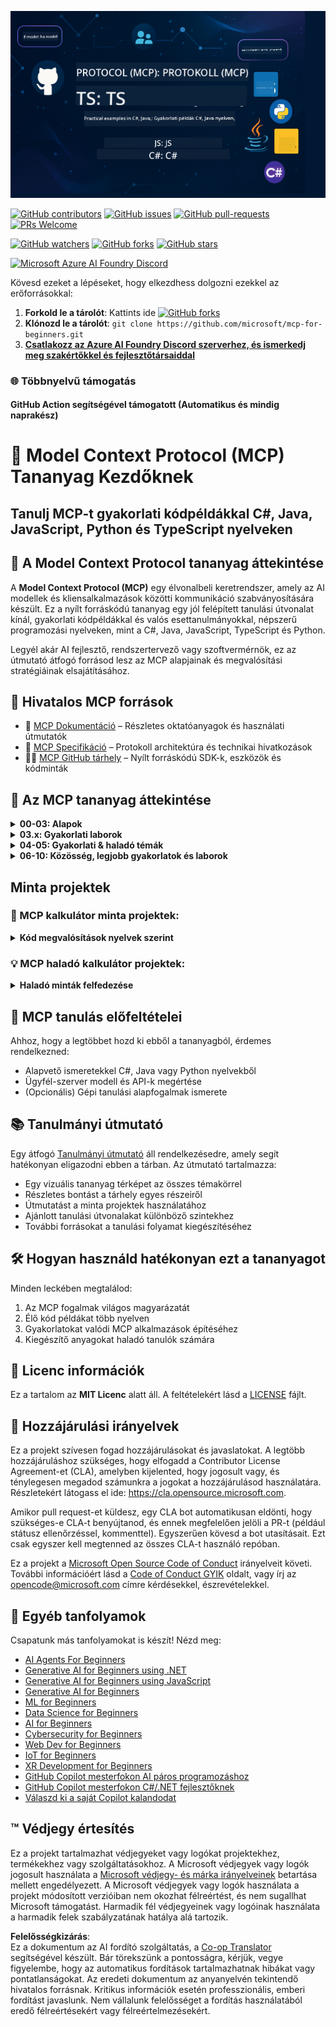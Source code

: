 <!--
CO_OP_TRANSLATOR_METADATA:
{
  "original_hash": "af49e2a6fd462dde6f9ad952d5c8cc6e",
  "translation_date": "2025-06-21T14:03:05+00:00",
  "source_file": "README.md",
  "language_code": "hu"
}
-->
![MCP-for-beginners](../../translated_images/mcp-beginners.2ce2b317996369ff66c5b72e25eff9d4288ab2741fc70c0b4e523d1ae1e249fd.hu.png) 

[![GitHub contributors](https://img.shields.io/github/contributors/microsoft/mcp-for-beginners.svg)](https://GitHub.com/microsoft/mcp-for-beginners/graphs/contributors)
[![GitHub issues](https://img.shields.io/github/issues/microsoft/mcp-for-beginners.svg)](https://GitHub.com/microsoft/mcp-for-beginners/issues)
[![GitHub pull-requests](https://img.shields.io/github/issues-pr/microsoft/mcp-for-beginners.svg)](https://GitHub.com/microsoft/mcp-for-beginners/pulls)
[![PRs Welcome](https://img.shields.io/badge/PRs-welcome-brightgreen.svg?style=flat-square)](http://makeapullrequest.com)

[![GitHub watchers](https://img.shields.io/github/watchers/microsoft/mcp-for-beginners.svg?style=social&label=Watch)](https://GitHub.com/microsoft/mcp-for-beginners/watchers)
[![GitHub forks](https://img.shields.io/github/forks/microsoft/mcp-for-beginners.svg?style=social&label=Fork)](https://GitHub.com/microsoft/mcp-for-beginners/fork)
[![GitHub stars](https://img.shields.io/github/stars/microsoft/mcp-for-beginners?style=social&label=Star)](https://GitHub.com/microsoft/mcp-for-beginners/stargazers)


[![Microsoft Azure AI Foundry Discord](https://dcbadge.vercel.app/api/server/ByRwuEEgH4)](https://discord.com/invite/ByRwuEEgH4)


Kövesd ezeket a lépéseket, hogy elkezdhess dolgozni ezekkel az erőforrásokkal:
1. **Forkold le a tárolót**: Kattints ide [![GitHub forks](https://img.shields.io/github/forks/microsoft/mcp-for-beginners.svg?style=social&label=Fork)](https://GitHub.com/microsoft/mcp-for-beginners/fork)
2. **Klónozd le a tárolót**:   `git clone https://github.com/microsoft/mcp-for-beginners.git`
3. [**Csatlakozz az Azure AI Foundry Discord szerverhez, és ismerkedj meg szakértőkkel és fejlesztőtársaiddal**](https://discord.com/invite/ByRwuEEgH4)


### 🌐 Többnyelvű támogatás

#### GitHub Action segítségével támogatott (Automatikus és mindig naprakész)

# 🚀 Model Context Protocol (MCP) Tananyag Kezdőknek

## **Tanulj MCP-t gyakorlati kódpéldákkal C#, Java, JavaScript, Python és TypeScript nyelveken**

## 🧠 A Model Context Protocol tananyag áttekintése

A **Model Context Protocol (MCP)** egy élvonalbeli keretrendszer, amely az AI modellek és kliensalkalmazások közötti kommunikáció szabványosítására készült. Ez a nyílt forráskódú tananyag egy jól felépített tanulási útvonalat kínál, gyakorlati kódpéldákkal és valós esettanulmányokkal, népszerű programozási nyelveken, mint a C#, Java, JavaScript, TypeScript és Python.

Legyél akár AI fejlesztő, rendszertervező vagy szoftvermérnök, ez az útmutató átfogó forrásod lesz az MCP alapjainak és megvalósítási stratégiáinak elsajátításához.

## 🔗 Hivatalos MCP források

- 📘 [MCP Dokumentáció](https://modelcontextprotocol.io/) – Részletes oktatóanyagok és használati útmutatók  
- 📜 [MCP Specifikáció](https://spec.modelcontextprotocol.io/) – Protokoll architektúra és technikai hivatkozások  
- 🧑‍💻 [MCP GitHub tárhely](https://github.com/modelcontextprotocol) – Nyílt forráskódú SDK-k, eszközök és kódminták  

## 🧭 Az MCP tananyag áttekintése

<details>
  <summary><strong>00-03: Alapok</strong></summary>

- **00. Bevezetés az MCP-be**  
  Áttekintés a Model Context Protocolról és annak jelentőségéről az AI folyamatokban. [Tovább](./00-Introduction/README.md)
- **01. Alapfogalmak magyarázata**  
  Mélyebb betekintés az MCP alapfogalmaiba. [Tovább](./01-CoreConcepts/README.md)
- **02. Biztonság az MCP-ben**  
  Biztonsági fenyegetések és legjobb gyakorlatok. [Tovább](./02-Security/README.md)
- **03. Első lépések az MCP-vel**  
  Környezet beállítása, alap szerverek/kliens, integráció. [Tovább](./03-GettingStarted/README.md)
</details>

<details>
  <summary><strong>03.x: Gyakorlati laborok</strong></summary>

- **3.1. Első szerver** – [Útmutató](./03-GettingStarted/01-first-server/README.md)
- **3.2. Első kliens** – [Útmutató](./03-GettingStarted/02-client/README.md)
- **3.3. Kliens LLM-mel** – [Útmutató](./03-GettingStarted/03-llm-client/README.md)
- **3.4. Szerver használata Visual Studio Code-dal** – [Útmutató](./03-GettingStarted/04-vscode/README.md)
- **3.5. Szerver létrehozása SSE-vel** – [Útmutató](./03-GettingStarted/05-sse-server/README.md)
- **3.6. HTTP streaming** – [Útmutató](./03-GettingStarted/06-http-streaming/README.md)
- **3.7. AI Toolkit használata** – [Útmutató](./03-GettingStarted/07-aitk/README.md)
- **3.8. Szerver tesztelése** – [Útmutató](./03-GettingStarted/08-testing/README.md)
- **3.9. Szerver telepítése** – [Útmutató](./03-GettingStarted/09-deployment/README.md)
</details>

<details>
  <summary><strong>04-05: Gyakorlati & haladó témák</strong></summary>

- **04. Gyakorlati megvalósítás**  
  SDK-k, hibakeresés, tesztelés, újrahasználható prompt sablonok. [Tovább](./04-PracticalImplementation/README.md)
- **05. Haladó MCP témák**  
  Többmodalitású AI, skálázás, vállalati felhasználás. [Tovább](./05-AdvancedTopics/README.md)
- **5.1. MCP integráció Azure-rel** – [Útmutató](./05-AdvancedTopics/mcp-integration/README.md)
- **5.2. Többmodalitás** – [Útmutató](./05-AdvancedTopics/mcp-multi-modality/README.md)
- **5.3. MCP OAuth2 demó** – [Útmutató](./05-AdvancedTopics/mcp-oauth2-demo/README.md)
- **5.4. Root Contexts** – [Útmutató](./05-AdvancedTopics/mcp-root-contexts/README.md)
- **5.5. Routing** – [Útmutató](./05-AdvancedTopics/mcp-routing/README.md)
- **5.6. Sampling** – [Útmutató](./05-AdvancedTopics/mcp-sampling/README.md)
- **5.7. Skálázás** – [Útmutató](./05-AdvancedTopics/mcp-scaling/README.md)
- **5.8. Biztonság** – [Útmutató](./05-AdvancedTopics/mcp-security/README.md)
- **5.9. Web Search MCP** – [Útmutató](./05-AdvancedTopics/web-search-mcp/README.md)
- **5.10. Valós idejű streaming** – [Útmutató](./05-AdvancedTopics/mcp-realtimestreaming/README.md)
- **5.11. Valós idejű web keresés** – [Útmutató](./05-AdvancedTopics/mcp-realtimesearch/README.md)
</details>

<details>
  <summary><strong>06-10: Közösség, legjobb gyakorlatok és laborok</strong></summary>

- **06. Közösségi hozzájárulások** – [Útmutató](./06-CommunityContributions/README.md)
- **07. Korai elfogadásból származó tanulságok** – [Útmutató](./07-LessonsFromEarlyAdoption/README.md)
- **08. MCP legjobb gyakorlatai** – [Útmutató](./08-BestPractices/README.md)
- **09. MCP esettanulmányok** – [Útmutató](./09-CaseStudy/README.md)
- **10. AI munkafolyamatok egyszerűsítése: MCP szerver építése AI eszközkészlettel** – [Gyakorlati labor](./10-StreamliningAIWorkflowsBuildingAnMCPServerWithAIToolkit/README.md)
</details>

## Minta projektek

### 🧮 MCP kalkulátor minta projektek:
<details>
  <summary><strong>Kód megvalósítások nyelvek szerint</strong></summary>

  - [C# MCP szerver példa](./03-GettingStarted/samples/csharp/README.md)
  - [Java MCP kalkulátor](./03-GettingStarted/samples/java/calculator/README.md)
  - [JavaScript MCP demó](./03-GettingStarted/samples/javascript/README.md)
  - [Python MCP szerver](../../03-GettingStarted/samples/python/mcp_calculator_server.py)
  - [TypeScript MCP példa](./03-GettingStarted/samples/typescript/README.md)

</details>

### 💡 MCP haladó kalkulátor projektek:
<details>
  <summary><strong>Haladó minták felfedezése</strong></summary>

  - [Haladó C# minta](./04-PracticalImplementation/samples/csharp/README.md)
  - [Java konténer alkalmazás példa](./04-PracticalImplementation/samples/java/containerapp/README.md)
  - [JavaScript haladó minta](./04-PracticalImplementation/samples/javascript/README.md)
  - [Python összetett megvalósítás](../../04-PracticalImplementation/samples/python/mcp_sample.py)
  - [TypeScript konténer minta](./04-PracticalImplementation/samples/typescript/README.md)

</details>


## 🎯 MCP tanulás előfeltételei

Ahhoz, hogy a legtöbbet hozd ki ebből a tananyagból, érdemes rendelkezned:

- Alapvető ismeretekkel C#, Java vagy Python nyelvekből
- Ügyfél-szerver modell és API-k megértése
- (Opcionális) Gépi tanulási alapfogalmak ismerete

## 📚 Tanulmányi útmutató

Egy átfogó [Tanulmányi útmutató](./study_guide.md) áll rendelkezésedre, amely segít hatékonyan eligazodni ebben a tárban. Az útmutató tartalmazza:

- Egy vizuális tananyag térképet az összes témakörrel
- Részletes bontást a tárhely egyes részeiről
- Útmutatást a minta projektek használatához
- Ajánlott tanulási útvonalakat különböző szintekhez
- További forrásokat a tanulási folyamat kiegészítéséhez

## 🛠️ Hogyan használd hatékonyan ezt a tananyagot

Minden leckében megtalálod:

1. Az MCP fogalmak világos magyarázatát  
2. Élő kód példákat több nyelven  
3. Gyakorlatokat valódi MCP alkalmazások építéséhez  
4. Kiegészítő anyagokat haladó tanulók számára  

## 📜 Licenc információk

Ez a tartalom az **MIT Licenc** alatt áll. A feltételekért lásd a [LICENSE](../../LICENSE) fájlt.

## 🤝 Hozzájárulási irányelvek

Ez a projekt szívesen fogad hozzájárulásokat és javaslatokat. A legtöbb hozzájáruláshoz szükséges, hogy elfogadd a Contributor License Agreement-et (CLA), amelyben kijelented, hogy jogosult vagy, és ténylegesen megadod számunkra a jogokat a hozzájárulásod használatára. Részletekért látogass el ide: <https://cla.opensource.microsoft.com>.

Amikor pull request-et küldesz, egy CLA bot automatikusan eldönti, hogy szükséges-e CLA-t benyújtanod, és ennek megfelelően jelöli a PR-t (például státusz ellenőrzéssel, kommenttel). Egyszerűen kövesd a bot utasításait. Ezt csak egyszer kell megtenned az összes CLA-t használó repóban.

Ez a projekt a [Microsoft Open Source Code of Conduct](https://opensource.microsoft.com/codeofconduct/) irányelveit követi. További információért lásd a [Code of Conduct GYIK](https://opensource.microsoft.com/codeofconduct/faq/) oldalt, vagy írj az [opencode@microsoft.com](mailto:opencode@microsoft.com) címre kérdésekkel, észrevételekkel.

## 🎒 Egyéb tanfolyamok
Csapatunk más tanfolyamokat is készít! Nézd meg:

- [AI Agents For Beginners](https://github.com/microsoft/ai-agents-for-beginners?WT.mc_id=academic-105485-koreyst)
- [Generative AI for Beginners using .NET](https://github.com/microsoft/Generative-AI-for-beginners-dotnet?WT.mc_id=academic-105485-koreyst)
- [Generative AI for Beginners using JavaScript](https://github.com/microsoft/generative-ai-with-javascript?WT.mc_id=academic-105485-koreyst)
- [Generative AI for Beginners](https://github.com/microsoft/generative-ai-for-beginners?WT.mc_id=academic-105485-koreyst)
- [ML for Beginners](https://aka.ms/ml-beginners?WT.mc_id=academic-105485-koreyst)
- [Data Science for Beginners](https://aka.ms/datascience-beginners?WT.mc_id=academic-105485-koreyst)
- [AI for Beginners](https://aka.ms/ai-beginners?WT.mc_id=academic-105485-koreyst)
- [Cybersecurity for Beginners](https://github.com/microsoft/Security-101??WT.mc_id=academic-96948-sayoung)
- [Web Dev for Beginners](https://aka.ms/webdev-beginners?WT.mc_id=academic-105485-koreyst)
- [IoT for Beginners](https://aka.ms/iot-beginners?WT.mc_id=academic-105485-koreyst)
- [XR Development for Beginners](https://github.com/microsoft/xr-development-for-beginners?WT.mc_id=academic-105485-koreyst)
- [GitHub Copilot mesterfokon AI páros programozáshoz](https://aka.ms/GitHubCopilotAI?WT.mc_id=academic-105485-koreyst)
- [GitHub Copilot mesterfokon C#/.NET fejlesztőknek](https://github.com/microsoft/mastering-github-copilot-for-dotnet-csharp-developers?WT.mc_id=academic-105485-koreyst)
- [Válaszd ki a saját Copilot kalandodat](https://github.com/microsoft/CopilotAdventures?WT.mc_id=academic-105485-koreyst)


## ™️ Védjegy értesítés

Ez a projekt tartalmazhat védjegyeket vagy logókat projektekhez, termékekhez vagy szolgáltatásokhoz. A Microsoft védjegyek vagy logók jogosult használata a [Microsoft védjegy- és márka irányelveinek](https://www.microsoft.com/legal/intellectualproperty/trademarks/usage/general) betartása mellett engedélyezett.
A Microsoft védjegyek vagy logók használata a projekt módosított verzióiban nem okozhat félreértést, és nem sugallhat Microsoft támogatást.
Harmadik fél védjegyeinek vagy logóinak használata a harmadik felek szabályzatának hatálya alá tartozik.

**Felelősségkizárás**:  
Ez a dokumentum az AI fordító szolgáltatás, a [Co-op Translator](https://github.com/Azure/co-op-translator) segítségével készült. Bár törekszünk a pontosságra, kérjük, vegye figyelembe, hogy az automatikus fordítások tartalmazhatnak hibákat vagy pontatlanságokat. Az eredeti dokumentum az anyanyelvén tekintendő hivatalos forrásnak. Kritikus információk esetén professzionális, emberi fordítást javaslunk. Nem vállalunk felelősséget a fordítás használatából eredő félreértésekért vagy félreértelmezésekért.
